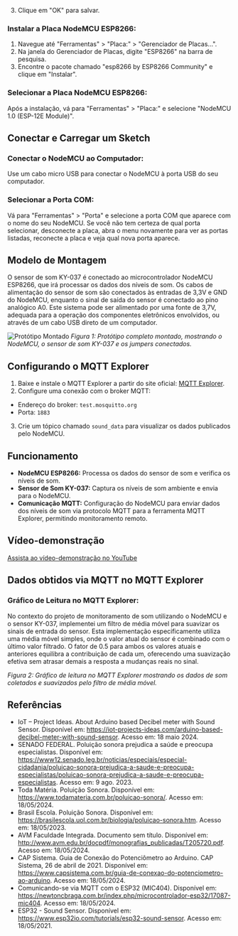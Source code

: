 3. Clique em "OK" para salvar.

### Instalar a Placa NodeMCU ESP8266:

1. Navegue até "Ferramentas" > "Placa:" > "Gerenciador de Placas...".
2. Na janela do Gerenciador de Placas, digite "ESP8266" na barra de pesquisa.
3. Encontre o pacote chamado "esp8266 by ESP8266 Community" e clique em "Instalar".

### Selecionar a Placa NodeMCU ESP8266:

Após a instalação, vá para "Ferramentas" > "Placa:" e selecione "NodeMCU 1.0 (ESP-12E Module)".

## Conectar e Carregar um Sketch

### Conectar o NodeMCU ao Computador:

Use um cabo micro USB para conectar o NodeMCU à porta USB do seu computador.

### Selecionar a Porta COM:

Vá para "Ferramentas" > "Porta" e selecione a porta COM que aparece com o nome do seu NodeMCU. Se você não tem certeza de qual porta selecionar, desconecte a placa, abra o menu novamente para ver as portas listadas, reconecte a placa e veja qual nova porta aparece.


## Modelo de Montagem

O sensor de som KY-037 é conectado ao microcontrolador NodeMCU ESP8266, que irá processar os dados dos níveis de som. Os cabos de alimentação do sensor de som são conectados às entradas de 3,3V e GND do NodeMCU, enquanto o sinal de saída do sensor é conectado ao pino analógico A0. Este sistema pode ser alimentado por uma fonte de 3,7V, adequada para a operação dos componentes eletrônicos envolvidos, ou através de um cabo USB direto de um computador.

![Protótipo Montado](!![20240518_152536](https://github.com/Piruca93/medidor-de-decibeis/blob/main/assets/119772189/a6d531e0-f2c0-45e1-8678-71e7d5fec057.jpg)
) <!-- Note: Replace with actual image URL -->
*Figura 1: Protótipo completo montado, mostrando o NodeMCU, o sensor de som KY-037 e os jumpers conectados.*

## Configurando o MQTT Explorer

1. Baixe e instale o MQTT Explorer a partir do site oficial: [MQTT Explorer](http://mqtt-explorer.com/).
2. Configure uma conexão com o broker MQTT:
- Endereço do broker: `test.mosquitto.org`
- Porta: `1883`
3. Crie um tópico chamado `sound_data` para visualizar os dados publicados pelo NodeMCU.

## Funcionamento

- **NodeMCU ESP8266:** Processa os dados do sensor de som e verifica os níveis de som.
- **Sensor de Som KY-037:** Captura os níveis de som ambiente e envia para o NodeMCU.
- **Comunicação MQTT:** Configuração do NodeMCU para enviar dados dos níveis de som via protocolo MQTT para a ferramenta MQTT Explorer, permitindo monitoramento remoto.

## Vídeo-demonstração

[Assista ao vídeo-demonstração no YouTube](https://youtu.be/H3eee4xpNDw)

## Dados obtidos via MQTT no MQTT Explorer

### Gráfico de Leitura no MQTT Explorer:

No contexto do projeto de monitoramento de som utilizando o NodeMCU e o sensor KY-037, implementei um filtro de média móvel para suavizar os sinais de entrada do sensor. Esta implementação especificamente utiliza uma média móvel simples, onde o valor atual do sensor é combinado com o último valor filtrado. O fator de 0.5 para ambos os valores atuais e anteriores equilibra a contribuição de cada um, oferecendo uma suavização efetiva sem atrasar demais a resposta a mudanças reais no sinal.


*Figura 2: Gráfico de leitura no MQTT Explorer mostrando os dados de som coletados e suavizados pelo filtro de média móvel.*

## Referências

- IoT – Project Ideas. About Arduino based Decibel meter with Sound Sensor. Disponível em: <https://iot-projects-ideas.com/arduino-based-decibel-meter-with-sound-sensor>. Acesso em: 18 maio 2024.
- SENADO FEDERAL. Poluição sonora prejudica a saúde e preocupa especialistas. Disponível em: <https://www12.senado.leg.br/noticias/especiais/especial-cidadania/poluicao-sonora-prejudica-a-saude-e-preocupa-especialistas/poluicao-sonora-prejudica-a-saude-e-preocupa-especialistas>. Acesso em: 9 ago. 2023.
- Toda Matéria. Poluição Sonora. Disponível em: <https://www.todamateria.com.br/poluicao-sonora/>. Acesso em: 18/05/2024.
- Brasil Escola. Poluição Sonora. Disponível em: <https://brasilescola.uol.com.br/biologia/poluicao-sonora.htm>. Acesso em: 18/05/2023.
- AVM Faculdade Integrada. Documento sem título. Disponível em: <http://www.avm.edu.br/docpdf/monografias_publicadas/T205720.pdf>. Acesso em: 18/05/2024.
- CAP Sistema. Guia de Conexão do Potenciômetro ao Arduino. CAP Sistema, 26 de abril de 2021. Disponível em: <https://www.capsistema.com.br/guia-de-conexao-do-potenciometro-ao-arduino>. Acesso em: 18/05/2024.
- Comunicando-se via MQTT com o ESP32 (MIC404). Disponível em: <https://newtoncbraga.com.br/index.php/microcontrolador-esp32/17087-mic404>. Acesso em: 18/05/2024.
- ESP32 - Sound Sensor. Disponível em: <https://www.esp32io.com/tutorials/esp32-sound-sensor>. Acesso em: 18/05/2021.
